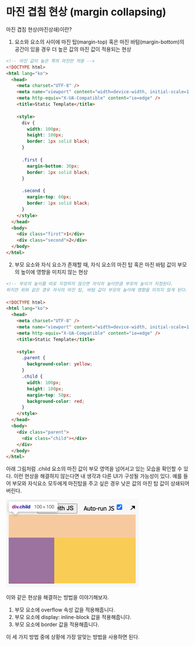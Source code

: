 # 마진 겹침 현상 (margin collapsing)

마진 겹침 현상(마진상쇄)이란?

1. 요소와 요소의 사이에 마진 탑(margin-top) 혹은 마진 바텀(margin-bottom)의 공간이 있을 경우 더 높은 값의 마진 값이 적용되는 현상

```html
<!-- 마진 값이 높은 쪽의 마진만 적용 -->
<!DOCTYPE html>
<html lang="ko">
  <head>
    <meta charset="UTF-8" />
    <meta name="viewport" content="width=device-width, initial-scale=1.0" />
    <meta http-equiv="X-UA-Compatible" content="ie=edge" />
    <title>Static Template</title>

    <style>
      div {
        width: 100px;
        height: 100px;
        border: 1px solid black;
      }

      .first {
        margin-bottom: 30px;
        border: 1px solid black;
      }

      .second {
        margin-top: 60px;
        border: 1px solid black;
      }
    </style>
  </head>
  <body>
    <div class="first">1</div>
    <div class="second">2</div>
  </body>
</html>
```

2. 부모 요소와 자식 요소가 존재할 때, 자식 요소의 마진 탑 혹은 마진 바텀 값이 부모의 높이에 영향을 미치지 않는 현상

```html
<!-- 부모의 높이를 따로 지정하지 않으면 자식의 높이만큼 부모의 높이가 지정된다.
하지만 위와 같은 경우 자식의 마진 탑, 바텀 값이 부모의 높이에 영향을 미치지 않게 된다. -->

<!DOCTYPE html>
<html lang="ko">
  <head>
    <meta charset="UTF-8" />
    <meta name="viewport" content="width=device-width, initial-scale=1.0" />
    <meta http-equiv="X-UA-Compatible" content="ie=edge" />
    <title>Static Template</title>

    <style>
      .parent {
        background-color: yellow;
      }
      .child {
        width: 100px;
        height: 100px;
        margin-top: 50px;
        background-color: red;
      }
    </style>
  </head>
  <body>
    <div class="parent">
      <div class="child"></div>
    </div>
  </body>
</html>
```

아래 그림처럼 .child 요소의 마진 값이 부모 영역을 넘어서고 있는 모습을 확인할 수 있다. 이런 현상을 해결하지 않는다면 내 생각과 다른 UI가 구성될 가능성이 있다. 예를 들어 부모와 자식요소 모두에게 마진탑을 주고 싶은 경우 낮은 값의 마진 탑 값이 상쇄되어 버린다.

<img src="./images/margin-collapsing-image1.png">

이와 같은 현상을 해결하는 방법을 이야기해보자.

1. 부모 요소에 overflow 속성 값을 적용해줍니다.
2. 부모 요소에 display: inline-block 값을 적용해줍니다.
3. 부모 요소에 border 값을 적용해줍니다.

이 세 가지 방법 중에 상황에 가장 알맞는 방법을 사용하면 된다.
